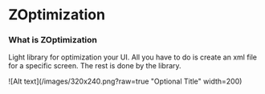 ZOptimization
============

### What is ZOptimization

Light library for optimization your UI. 
All you have to do is create an xml file for a specific screen. 
The rest is done by the library.

![Alt text](/images/320x240.png?raw=true "Optional Title" width=200)
